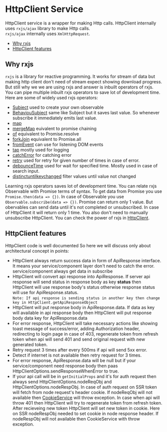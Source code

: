 # HttpClient Service
HttpClient service is a wrapper for making Http calls. HttpClient internally uses `rxjs/ajax` library to make Http calls.<br />
`rxjs/ajax` internally uses `XmlHttpRequest`.
  - [Why rxjs](#why-rxjs)
  - [HttpClient features](#httpclient-features)

## Why rxjs
`rxjs` is a library for reactive programming. It works for stream of data but making http client don't need of stream expect showing download progress.
But still why we we are using rxjs and answer is inbuilt operators of rxjs. You can pipe multiple inbuilt rxjs operators
to save lot of development time. Here are some of widely used rxjs operators:
  - [Subject](https://www.learnrxjs.io/learn-rxjs/subjects/subject) used to create your own observable
  - [BehaviouSubject](https://www.learnrxjs.io/learn-rxjs/subjects/behaviorsubject) same like Subject but it saves last value. So whenever subscribe it immediately     emits last value.
  - [map](https://www.learnrxjs.io/learn-rxjs/operators/transformation/map)
  - [mergeMap](https://www.learnrxjs.io/learn-rxjs/operators/transformation/mergemap) euivalent to promise chaining
  - [of](https://www.learnrxjs.io/learn-rxjs/operators/creation/of) equivalent to Promise.resolve
  - [forkJoin](https://www.learnrxjs.io/learn-rxjs/operators/combination/forkjoin) equivalent to Promise.all
  - [fromEvent](https://www.learnrxjs.io/learn-rxjs/operators/creation/fromevent) can use for listening DOM events
  - [tap](https://www.learnrxjs.io/learn-rxjs/operators/utility/do) mostly used for logging
  - [catchError](https://www.learnrxjs.io/learn-rxjs/operators/error_handling/catch) for catching error
  - [retry](https://www.learnrxjs.io/learn-rxjs/operators/error_handling/retry) used for retry for given number of times in case of error.
  - [debounceTime](https://www.learnrxjs.io/learn-rxjs/operators/filtering/debouncetime) used for wait for specified time. Mostly used in case of search input.
  - [distinctuntilkeychanged](https://www.learnrxjs.io/learn-rxjs/operators/filtering/distinctuntilkeychanged) filter values until value not changed

Learning rxjs operators saves lot of development time. You can relate rxjs Observable with Promise terms of syntax.
To get data from Promise you use `Promise.then(data => {})`.
In case of Observable you use `Observable.subscribe(data => {})`. Promise can return only 1 value. But obervables can send data until it's not completed
or unsubscribed. In case of HttpClient it will return only 1 time. You also don't need to manually unsubscribe HttpClient.
You can check the power of rxjs in [HttpClient](https://github.com/sandip12081992/react-ssr/blob/main/src/core/services/http-client.ts).

## HttpClient features
HttpClient code is well documented So here we will discuss only about architectural concept in points:
  - HttpClient always return success data in form of ApiResponse interface. It means your service/component layer don't need to catch the error.
    service/component always get data in subscribe
  - HttpClient will convert api response into ApiResponse. If server api response will send status in response body as key **status** then
    HttpClient will use response body's status otherwise response status will use for ApiResponse.status.<br />
    `Note: If api response is sending status in another key then change key in HttpClient.getApiResponseObject`
  - HttpClient will put response body in ApiResponse.data. If data as key will available in api response body then
    HttpClient will put response body data key for ApiResponse.data
  - For error response, HttpClient will take necessary actions like showing toast message of success/error, adding Authorization header,
    redirecting to login page in case of 403, regenerate token from refresh token when api will send 401 and send original request with new
    generated token.
  - Retry request 3 times after every 500ms if api will send 5xx error.
  - Detect if internet is not available then retry request for 3 times.
  - For error response, ApiResponse.data will be null but if your service/component need response body then paas HttpClientOptions.sendResponseWhenError to true.
  - If your api call will be in `getInitialProps` and it's for auth request then always send HttpClientOptions.nodeReqObj and HttpClientOptions.nodeRespObj.
    In case of auth request on SSR token will fetch from node request's header cookie. If nodeReqObj will not available then
    [CookieService](https://github.com/sandip12081992/react-ssr/blob/main/src/core/services/cookie.service.ts) will throw exception. In case when api will throw 401
    then HttpClient will try to regenerate token from refresh token. After recieveing new token HttpClient will set new token in cookie.
    Here on SSR nodeRespObj needed to set cookie in node response header. If nodeRespObj will not available then CookieService with throw exception.

